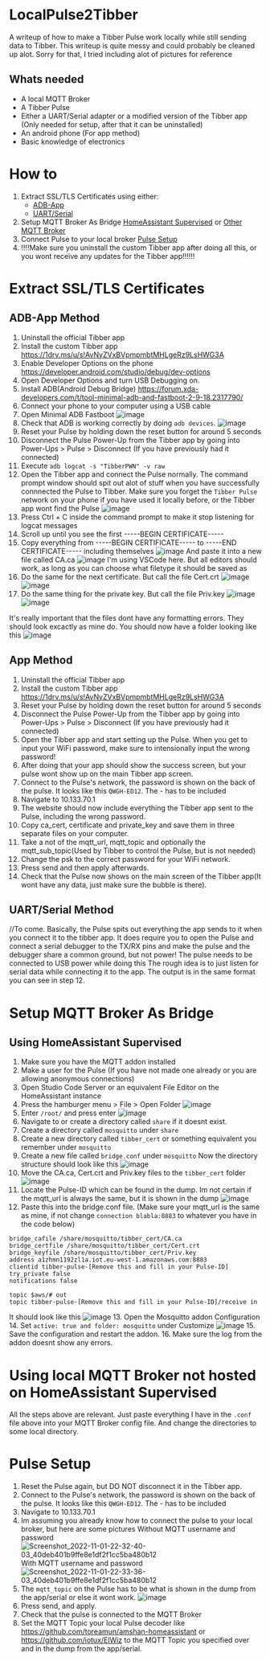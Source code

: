 # LocalPulse2Tibber
A writeup of how to make a Tibber Pulse work locally while still sending data to Tibber.
This writeup is quite messy and could probably be cleaned up alot. Sorry for that, I tried including alot of pictures for reference

## Whats needed
- A local MQTT Broker
- A Tibber Pulse
- Either a UART/Serial adapter or a modified version of the Tibber app (Only needed for setup, after that it can be uninstalled)
- An android phone (For app method)
- Basic knowledge of electronics

# How to
1. Extract SSL/TLS Certificates using either: 
   - [ADB-App](#adb-app-method) 
   - [UART/Serial](#uartserial-method)
2. Setup MQTT Broker As Bridge [HomeAssistant Supervised](#setup-mqtt-broker-as-bridge) or [Other MQTT Broker](#using-local-mqtt-broker-not-hosted-on-homeassistant-supervised)
3. Connect Pulse to your local broker [Pulse Setup](#pulse-setup)
4. !!!!Make sure you uninstall the custom Tibber app after doing all this, or you wont receive any updates for the Tibber app!!!!!!

# Extract SSL/TLS Certificates
## ADB-App Method
1. Uninstall the official Tibber app
2. Install the custom Tibber app https://1drv.ms/u/s!AvNyZVxBVpmpmbtMHLgeRz9LsHWG3A
3. Enable Developer Options on the phone https://developer.android.com/studio/debug/dev-options
4. Open Developer Options and turn USB Debugging on.
5. Install ADB(Android Debug Bridge) https://forum.xda-developers.com/t/tool-minimal-adb-and-fastboot-2-9-18.2317790/
6. Connect your phone to your computer using a USB cable
7. Open Minimal ADB Fastboot
![image](https://user-images.githubusercontent.com/7550920/199311336-8740d6c0-4cf7-498a-a08f-d5683a12daef.png)
8. Check that ADB is working correctly by doing `adb devices`.
![image](https://user-images.githubusercontent.com/7550920/199311634-acd73d87-32f6-41b9-b913-df0e3960ce81.png)
9. Reset your Pulse by holding down the reset button for around 5 seconds
10. Disconnect the Pulse Power-Up from the Tibber app by going into Power-Ups > Pulse > Disconnect (If you have previously had it connected)
11. Execute `adb logcat -s "TibberPWN" -v raw`
12. Open the Tibber app and connect the Pulse normally. The command prompt window should spit out alot of stuff when you have successfully connnected the Pulse to Tibber. Make sure you forget the `Tibber Pulse` network on your phone if you have used it locally before, or the Tibber app wont find the Pulse
![image](https://user-images.githubusercontent.com/7550920/199313661-2bd75a1a-da6f-4d18-82b0-c25fed2a11c5.png)
13. Press Ctrl + C inside the command prompt to make it stop listening for logcat messages
14. Scroll up until you see the first -----BEGIN CERTIFICATE-----
15. Copy everything from -----BEGIN CERTIFICATE----- to -----END CERTIFICATE----- including themselves ![image](https://user-images.githubusercontent.com/7550920/199314779-1e1bebd6-746c-4068-ae12-b45e0f3e8665.png) 
And paste it into a new file called CA.ca
![image](https://user-images.githubusercontent.com/7550920/199314987-33924d01-3957-4b79-bf7d-60bee55a292f.png)
I'm using VSCode here. But all editors should work, as long as you can choose what filetype it should be saved as
16. Do the same for the next certificate. But call the file Cert.crt
![image](https://user-images.githubusercontent.com/7550920/199315754-7bc944cf-f261-45b4-9081-d2afc137827b.png)
![image](https://user-images.githubusercontent.com/7550920/199316395-20319b27-e132-4415-aec0-c8ba923d9709.png)
17. Do the same thing for the private key. But call the file Priv.key
![image](https://user-images.githubusercontent.com/7550920/199316041-fd7cd324-4e45-4541-b484-9874313a4433.png)
![image](https://user-images.githubusercontent.com/7550920/199316459-79fe3035-195d-474f-aa8c-d10d47946078.png)

It's really important that the files dont have any formatting errors. They should look excactly as mine do.
You should now have a folder looking like this
![image](https://user-images.githubusercontent.com/7550920/199316687-f7bc972e-109c-4ed8-ac8a-710cb4f68d83.png)

## App Method
1. Uninstall the official Tibber app
2. Install the custom Tibber app https://1drv.ms/u/s!AvNyZVxBVpmpmbtMHLgeRz9LsHWG3A
3. Reset your Pulse by holding down the reset button for around 5 seconds
4. Disconnect the Pulse Power-Up from the Tibber app by going into Power-Ups > Pulse > Disconnect (If you have previously had it connected)
5. Open the Tibber app and start setting up the Pulse. When you get to input your WiFi password, make sure to intensionally input the wrong password!
6. After doing that your app should show the success screen, but your pulse wont show up on the main Tibber app screen.
7. Connect to the Pulse's network, the password is shown on the back of the pulse. It looks like this `QWGH-ED12`. The - has to be included
8. Navigate to 10.133.70.1
9. The website should now include everything the Tibber app sent to the Pulse, including the wrong password.
10. Copy ca_cert, certificate and private_key and save them in three separate files on your computer.
11. Take a not of the mqtt_url, mqtt_topic and optionally the mqtt_sub_topic(Used by Tibber to control the Pulse, but is not needed)
12. Change the psk to the correct password for your WiFi network.
13. Press send and then apply afterwards.
14. Check that the Pulse now shows on the main screen of the Tibber app(It wont have any data, just make sure the bubble is there).


## UART/Serial Method
//To come. Basically, the Pulse spits out everything the app sends to it when you connect it to the tibber app. It does require you to open the Pulse and connect a serial debugger to the TX/RX pins and make the pulse and the debugger share a common ground, but not power! The pulse needs to be connected to USB power while doing this The rough idea is to just listen for serial data while connecting it to the app. The output is in the same format you can see in step 12.

# Setup MQTT Broker As Bridge

## Using HomeAssistant Supervised
1. Make sure you have the MQTT addon installed
2. Make a user for the Pulse (If you have not made one already or you are allowing anonymous connections)
3. Open Studio Code Server or an equivalent File Editor on the HomeAssistant instance
4. Press the hamburger menu > File > Open Folder 
![image](https://user-images.githubusercontent.com/7550920/199342156-9585817d-3611-4f94-92b5-8e469a6f5890.png)
5. Enter `/root/` and press enter
![image](https://user-images.githubusercontent.com/7550920/199342265-46d148c6-8afb-46fa-b089-f7942b4c9d99.png)
6. Navigate to or create a directory called `share` if it doesnt exist.
7. Create a directory called `mosquitto` under `share`
8. Create a new directory called `tibber_cert` or something equivalent you remember under `mosquitto`
9. Create a new file called `bridge.conf` under `mosquitto`
Now the directory structure should look like this
![image](https://user-images.githubusercontent.com/7550920/199342856-16bedba8-b268-426b-9529-9a31be1e882f.png)
10. Move the CA.ca, Cert.crt and Priv.key files to the `tibber_cert` folder
![image](https://user-images.githubusercontent.com/7550920/199343069-aa4e202d-adbd-4c41-a564-e8bc1d17ce42.png)
11. Locate the Pulse-ID which can be found in the dump. Im not certain if the mqtt_url is always the same, but it is shown in the dump
![image](https://user-images.githubusercontent.com/7550920/199344323-614b9613-6dce-469c-ad3e-930783f23e0a.png)
12. Paste this into the bridge.conf file. (Make sure your mqtt_url is the same as mine, if not change `connection blabla:8883` to whatever you have in the code below) 
```connection bridge-to-tibber
bridge_cafile /share/mosquitto/tibber_cert/CA.ca
bridge_certfile /share/mosquitto/tibber_cert/Cert.crt
bridge_keyfile /share/mosquitto/tibber_cert/Priv.key
address a1zhmn1192zl1a.iot.eu-west-1.amazonaws.com:8883
clientid tibber-pulse-[Remove this and fill in your Pulse-ID]
try_private false
notifications false

topic $aws/# out
topic tibber-pulse-[Remove this and fill in your Pulse-ID]/receive in
``` 
It should look like this
![image](https://user-images.githubusercontent.com/7550920/199347703-a9374796-d92a-4317-a0f0-2240ca7ea236.png)
13. Open the Mosquitto addon Configuration
14. Set `active: true and folder: mosquitto` under Customize
![image](https://user-images.githubusercontent.com/7550920/199340791-758b5b1b-eae0-48cd-9631-88d64a8d0f96.png)
15. Save the configuration and restart the addon.
16. Make sure the log from the addon doesnt show any errors.

# Using local MQTT Broker not hosted on HomeAssistant Supervised
All the steps above are relevant. Just paste everything I have in the `.conf` file above into your MQTT Broker config file. And change the directories to some local directory.

# Pulse Setup
1. Reset the Pulse again, but DO NOT disconnect it in the Tibber app.
2. Connect to the Pulse's network, the password is shown on the back of the pulse. It looks like this `QWGH-ED12`. The - has to be included
3. Navigate to 10.133.70.1
4. Im assuming you already know how to connect the pulse to your local broker, but here are some pictures
Without MQTT username and password
![Screenshot_2022-11-01-22-32-40-03_40deb401b9ffe8e1df2f1cc5ba480b12](https://user-images.githubusercontent.com/7550920/199346611-61be22b1-a051-4e17-9bd3-0b092fbb002e.jpg)
With MQTT username and password
![Screenshot_2022-11-01-22-33-36-03_40deb401b9ffe8e1df2f1cc5ba480b12](https://user-images.githubusercontent.com/7550920/199346519-cf30afd7-6c6b-4dd6-bb6c-89f96b287d06.jpg)
5. The `mqtt_topic` on the Pulse has to be what is shown in the dump from the app/serial or else it wont work.
![image](https://user-images.githubusercontent.com/7550920/199346877-63ac2245-287b-47a9-be08-352fd2c4177c.png)
6. Press send, and apply.
7. Check that the pulse is connected to the MQTT Broker
8. Set the MQTT Topic your local Pulse decoder like https://github.com/toreamun/amshan-homeassistant or https://github.com/iotux/ElWiz to the MQTT Topic you specified over and in the dump from the app/serial.
